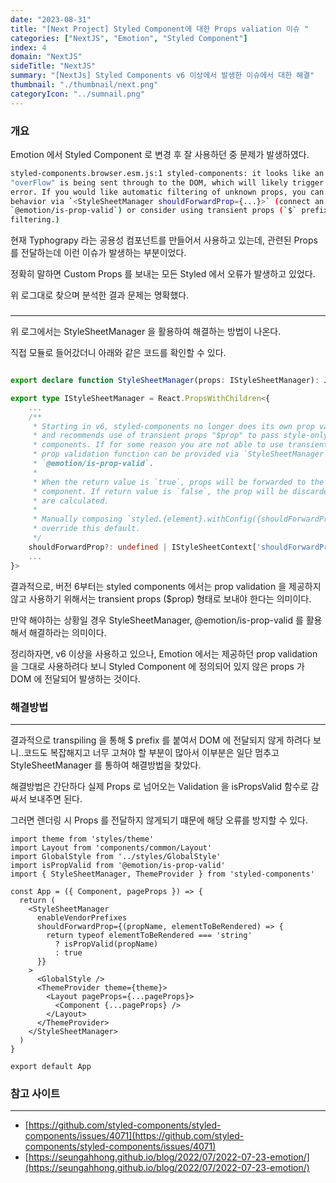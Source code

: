 ```yaml
---
date: "2023-08-31"
title: "[Next Project] Styled Component에 대한 Props valiation 이슈 "
categories: ["NextJS", "Emotion", "Styled Component"]
index: 4
domain: "NextJS"
sideTitle: "NextJS"
summary: "[NextJs] Styled Components v6 이상에서 발생한 이슈에서 대한 해결"
thumbnail: "./thumbnail/next.png"
categoryIcon: "../sumnail.png"
---
```


### 개요

Emotion 에서 Styled Component 로 변경 후 잘 사용하던 중 문제가 발생하였다.

```bash
styled-components.browser.esm.js:1 styled-components: it looks like an unknown prop 
"overFlow" is being sent through to the DOM, which will likely trigger a React console 
error. If you would like automatic filtering of unknown props, you can opt-into that 
behavior via `<StyleSheetManager shouldForwardProp={...}>` (connect an API like 
`@emotion/is-prop-valid`) or consider using transient props (`$` prefix for automatic 
filtering.)
```

현재 Typhograpy 라는 공용성 컴포넌트를 만들어서 사용하고 있는데, 관련된 Props 를 전달하는데 이런 이슈가 발생하는 부분이었다.

정확히 말하면 Custom Props 를 보내는 모든 Styled 에서 오류가 발생하고 있었다.

위 로그대로 찾으며 분석한 결과 문제는 명확했다.

### 
---

위 로그에서는 StyleSheetManager 을 활용하여 해결하는 방법이 나온다.

직접 모듈로 들어갔더니 아래와 같은 코드를 확인할 수 있다.

```ts

export declare function StyleSheetManager(props: IStyleSheetManager): JSX.Element;

export type IStyleSheetManager = React.PropsWithChildren<{
    ...
    /**
     * Starting in v6, styled-components no longer does its own prop validation
     * and recommends use of transient props "$prop" to pass style-only props to
     * components. If for some reason you are not able to use transient props, a
     * prop validation function can be provided via `StyleSheetManager`, such as
     * `@emotion/is-prop-valid`.
     *
     * When the return value is `true`, props will be forwarded to the DOM/underlying
     * component. If return value is `false`, the prop will be discarded after styles
     * are calculated.
     *
     * Manually composing `styled.{element}.withConfig({shouldForwardProp})` will
     * override this default.
     */
    shouldForwardProp?: undefined | IStyleSheetContext['shouldForwardProp'];
    ...
}>
```

결과적으로, 버전 6부터는 styled components 에서는 prop validation 을 제공하지 않고 사용하기 위해서는 transient props ($prop) 형태로 보내야 한다는 의미이다.

만약 해야하는 상황일 경우 StyleSheetManager, @emotion/is-prop-valid 를 활용해서 해결하라는 의미이다.

정리하자면, v6 이상을 사용하고 있으나, Emotion 에서는 제공하던 prop validation 을 그대로 사용하려다 보니 Styled Component 에 정의되어 있지 않은 props 가 DOM 에 전달되어 발생하는 것이다.


### 해결방법
---

결과적으로 transpiling 을 통해 $ prefix 를 붙여서 DOM 에 전달되지 않게 하려다 보니..코드도 복잡해지고 너무 고쳐야 할 부분이 많아서 이부분은 일단 멈추고 StyleSheetManager 를 통하여 해결방법을 찾았다.

해결방법은 간단하다 실제 Props 로 넘어오는 Validation 을 isPropsValid 함수로 감싸서 보내주면 된다.

그러면 렌더링 시 Props 를 전달하지 않게되기 떄문에 해당 오류를 방지할 수 있다.

```tsx
import theme from 'styles/theme'
import Layout from 'components/common/Layout'
import GlobalStyle from '../styles/GlobalStyle'
import isPropValid from '@emotion/is-prop-valid'
import { StyleSheetManager, ThemeProvider } from 'styled-components'

const App = ({ Component, pageProps }) => {
  return (
    <StyleSheetManager
      enableVendorPrefixes
      shouldForwardProp={(propName, elementToBeRendered) => {
        return typeof elementToBeRendered === 'string'
          ? isPropValid(propName)
          : true
      }}
    >
      <GlobalStyle />
      <ThemeProvider theme={theme}>
        <Layout pageProps={...pageProps}>
          <Component {...pageProps} />
        </Layout>
      </ThemeProvider>
    </StyleSheetManager>
  )
}

export default App

```

### 참고 사이트
---

- [https://github.com/styled-components/styled-components/issues/4071](https://github.com/styled-components/styled-components/issues/4071)
- [https://seungahhong.github.io/blog/2022/07/2022-07-23-emotion/](https://seungahhong.github.io/blog/2022/07/2022-07-23-emotion/)
